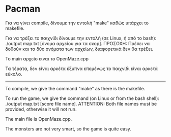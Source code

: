 # Pacman
Για να γίνει compile, δίνουμε την εντολή "make" καθώς υπάρχει το makefile.

Για να τρέξει το παιχνίδι δίνουμε την εντολή (σε Linux, ή από το bash): ./output map.txt [όνομα αρχείου για τα σκορ].
ΠΡΟΣΟΧΗ: Πρέπει να δοθούν και τα δύο ονόματα των αρχείων, διαφορετικά δεν θα τρέξει.

Το main αρχείο ειναι το OpenMaze.cpp

Τα τέρατα, δεν είναι αρκέτα έξυπνα επομένως το παιχνίδι είναι αρκετά εύκολο.

-----------------------------------------------------------------------------------------------------------------------------------------

To compile, we give the command "make" as there is the makefile.

To run the game, we give the command (on Linux or from the bash shell): ./output map.txt [score file name].
ATTENTION: Both file names must be provided, otherwise it will not run.

The main file is OpenMaze.cpp.

The monsters are not very smart, so the game is quite easy.
